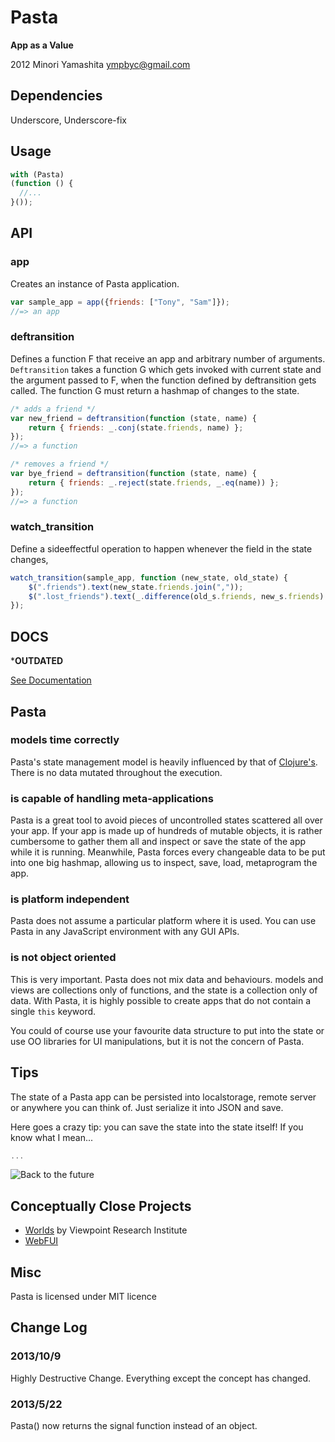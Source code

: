 Pasta
=====

**App as a Value**

2012 Minori Yamashita <ympbyc@gmail.com>

Dependencies
------------

Underscore, Underscore-fix


Usage
-----

```javascript
with (Pasta)
(function () {
  //...
}());
```

API
---

### app

Creates an instance of Pasta application.

```javascript
var sample_app = app({friends: ["Tony", "Sam"]});
//=> an app
```

### deftransition

Defines a function F that receive an app and arbitrary number of arguments.
`Deftransition` takes a function G which gets invoked with current state and the argument passed to F, when the function defined by deftransition gets called. The function G must return a hashmap of changes to the state.

```javascript
/* adds a friend */
var new_friend = deftransition(function (state, name) {
    return { friends: _.conj(state.friends, name) };
});
//=> a function

/* removes a friend */
var bye_friend = deftransition(function (state, name) {
    return { friends: _.reject(state.friends, _.eq(name)) };
});
//=> a function
```

### watch_transition

Define a sideeffectful operation to happen whenever the field in the state changes,

```javascript
watch_transition(sample_app, function (new_state, old_state) {
    $(".friends").text(new_state.friends.join(","));
    $(".lost_friends").text(_.difference(old_s.friends, new_s.friends).join(","));
});
```

DOCS
----

***OUTDATED**

[See Documentation](http://ympbyc.github.io/Pasta/web/#mvc)


Pasta
-----

### models time correctly ###

Pasta's state management model is heavily influenced by that of [Clojure's](http://clojure.org/state). There is no data mutated throughout the execution.

### is capable of handling meta-applications ###

Pasta is a great tool to avoid pieces of uncontrolled states scattered all over your app.
If your app is made up of hundreds of mutable objects, it is rather cumbersome to gather them all and inspect or save the state of the app while it is running.
Meanwhile, Pasta forces every changeable data to be put into one big hashmap, allowing us to inspect, save, load, metaprogram the app.

### is platform independent ###

Pasta does not assume a particular platform where it is used. You can use Pasta in any JavaScript environment with any GUI APIs.

### is not object oriented ###

This is very important. Pasta does not mix data and behaviours. models and views are collections only of functions,
and the state is a collection only of data. With Pasta, it is highly possible to create apps that do not contain a single `this` keyword.

You could of course use your favourite data structure to put into the state or use OO libraries for UI manipulations, but it is not the concern of Pasta.


Tips
----

The state of a Pasta app can be persisted into localstorage, remote server or anywhere you can think of. Just serialize it into JSON and save.

Here goes a crazy tip: you can save the state into the state itself! If you know what I mean...

```javascript
...
```

![Back to the future](https://raw.github.com/ympbyc/Pasta/master/assets/img/backtothefuture.jpg)


Conceptually Close Projects
---------------------------

+ [Worlds](http://www.vpri.org/pdf/tr2011001_final_worlds.pdf) by Viewpoint Research Institute
+ [WebFUI](https://github.com/drcode/webfui)


Misc
----

Pasta is licensed under MIT licence



Change Log
----------

### 2013/10/9

Highly Destructive Change. Everything except the concept has changed.

### 2013/5/22

Pasta() now returns the signal function instead of an object.
